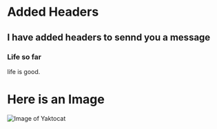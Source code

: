 # Added Headers
## I have added headers to sennd you a message
### Life so far
life is good. 
# Here is an Image
![Image of Yaktocat](https://octodex.github.com/images/yaktocat.png)

